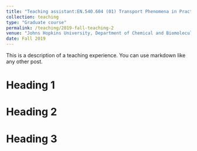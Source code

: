 ```yaml
---
title: "Teaching assistant:EN.540.604 (01) Transport Phenomena in Practice"
collection: teaching
type: "Graduate course"
permalink: /teaching/2019-fall-teaching-2
venue: "Johns Hopkins University, Department of Chemical and Biomolecular Engineering"
date: Fall 2019
---
```


This is a description of a teaching experience. You can use markdown like any other post.

Heading 1
======

Heading 2
======

Heading 3
======